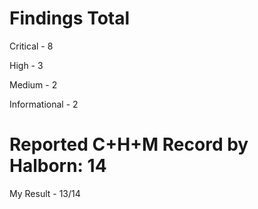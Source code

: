 # Findings Total
Critical - 8

High - 3

Medium - 2

Informational - 2

# Reported C+H+M Record by Halborn: 14
My Result - 13/14